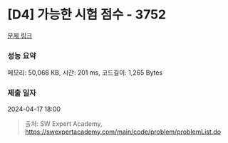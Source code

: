 # [D4] 가능한 시험 점수 - 3752 

[문제 링크](https://swexpertacademy.com/main/code/problem/problemDetail.do?contestProbId=AWHPkqBqAEsDFAUn) 

### 성능 요약

메모리: 50,068 KB, 시간: 201 ms, 코드길이: 1,265 Bytes

### 제출 일자

2024-04-17 18:00



> 출처: SW Expert Academy, https://swexpertacademy.com/main/code/problem/problemList.do